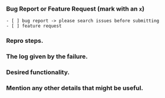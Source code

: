 <!--
IF YOU DON'T FILL OUT THE FOLLOWING INFORMATION YOUR ISSUE MIGHT BE CLOSED WITHOUT INVESTIGATING
-->
### Bug Report or Feature Request (mark with an `x`)
```
- [ ] bug report -> please search issues before submitting
- [ ] feature request
```

### Repro steps.
<!-- Please list the steps to reproduce a bug here -->

### The log given by the failure.
<!-- Normally this include a stack trace and some other information about the failure. -->

### Desired functionality.
<!--
What would like to see implemented?
What is the use case?
-->

### Mention any other details that might be useful.
<!-- Please include any information that can help clarify the request here -->

